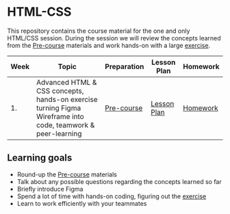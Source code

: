 # HTML-CSS

This repository contains the course material for the one and only HTML/CSS session. During the session we will review the concepts learned from the [Pre-course](../../Pre-course/README.md) materials and work hands-on with a large [exercise](./The-one-and-only-week1/README.md).

| Week | Topic                                                                                                       | Preparation                              | Lesson Plan                                       | Homework                  |
| ---- | ----------------------------------------------------------------------------------------------------------- | ---------------------------------------- | ------------------------------------------------- | ------------------------- |
| 1.   | Advanced HTML & CSS concepts, hands-on exercise turning Figma Wireframe into code, teamwork & peer-learning | [Pre-course](../../Pre-course/README.md) | [Lesson Plan](./The-one-and-only-week1/README.md) | [Homework](./homework.md) |

## Learning goals

- Round-up the [Pre-course](../../Pre-course/README.md) materials
- Talk about any possible questions regarding the concepts learned so far
- Briefly introduce Figma
- Spend a lot of time with hands-on coding, figuring out the [exercise](./The-one-and-only-week1/README.md)
- Learn to work efficiently with your teammates
